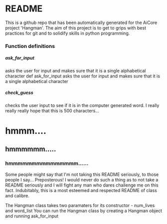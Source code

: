 # README
This is a github repo that has been automatically generated for the AiCore project 'Hangman'. The aim of this project is to get to grips with best practices for git and to solidify skills in python programming.

### Function definitions
##### ask_for_input
asks the user for input and makes sure that it is a single alphabetical character
def ask_for_input asks the user for input and makes sure that it is a single alphabetical character
##### check_guess
checks the user input to see if it is in the computer generated word.
I really really really hope that this is 500 characters...

# hmmm....
## hmmmmmm.....
### hmmmmmmmmmmmmmmm......


Some people might say that I'm not taking this README seriously, to those people I say... Preposterous! I would never do such a thing as to not take a README seriously and I will fight any man who dares challenge me on this fact. Indubitably, this is a most esteemed and respected README of class and calibre.

The Hangman class takes two paramaters for its constructor - num_lives and word_list
You can run the Hangman class by creating a Hangman object and running ask_for_input
